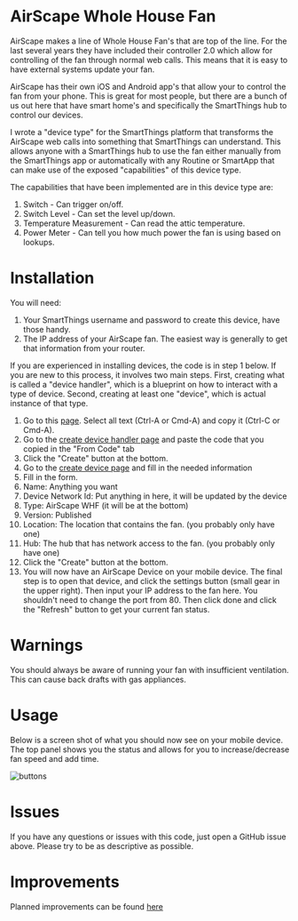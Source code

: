 # AirScape Whole House Fan

AirScape makes a line of Whole House Fan's that are top of the line.  For the last several years they have included their controller 2.0 which allow for controlling of the fan through normal web calls.  This means that it is easy to have external systems update your fan.

AirScape has their own iOS and Android app's that allow your to control the fan from your phone.  This is great for most people, but there are a bunch of us out here that have smart home's and specifically the SmartThings hub to control our devices.

I wrote a "device type" for the SmartThings platform that transforms the AirScape web calls into something that SmartThings can understand.  This allows anyone with a SmartThings hub to use the fan either manually from the SmartThings app or automatically with any Routine or SmartApp that can make use of the exposed "capabilities" of this device type.

The capabilities that have been implemented are in this device type are:

1. Switch - Can trigger on/off.
1. Switch Level - Can set the level up/down.
1. Temperature Measurement - Can read the attic temperature.
1. Power Meter - Can tell you how much power the fan is using based on lookups.

# Installation

You will need:

1. Your SmartThings username and password to create this device, have those handy.
1. The IP address of your AirScape fan.  The easiest way is generally to get that information from your router.

If you are experienced in installing devices, the code is in step 1 below.  If you are new to this process, it involves two main steps.  First, creating what is called a "device handler", which is a blueprint on how to interact with a type of device. Second, creating at least one "device", which is actual instance of that type.

1. Go to this [page](https://raw.githubusercontent.com/tgsoverly/smart-things/master/devicetypes/tgsoverly/AirScapeWHF.src/AirScapeWHF.groovy). Select all text (Ctrl-A or Cmd-A) and copy it (Ctrl-C or Cmd-A).  
1. Go to the [create device handler page](https://graph.api.smartthings.com/ide/device/create) and paste the code that you copied in the "From Code" tab
1. Click the "Create" button at the bottom.
1. Go to the [create device page](https://graph.api.smartthings.com/device/create) and fill in the needed information
1. Fill in the form.
  1. Name: Anything you want
  1. Device Network Id: Put anything in here, it will be updated by the device
  1. Type: AirScape WHF (it will be at the bottom)
  1. Version: Published
  1. Location: The location that contains the fan. (you probably only have one)
  1. Hub: The hub that has network access to the fan. (you probably only have one)
1. Click the "Create" button at the bottom.
1. You will now have an AirScape Device on your mobile device.  The final step is to open that device, and click the settings button (small gear in the upper right).  Then input your IP address to the fan here.  You shouldn't need to change the port from 80.  Then click done and click the "Refresh" button to get your current fan status.

# Warnings

You should always be aware of running your fan with insufficient ventilation.  This can cause back drafts with gas appliances.

# Usage

Below is a screen shot of what you should now see on your mobile device.  The top panel shows you the status and allows for you to increase/decrease fan speed and add time.

![buttons](https://cloud.githubusercontent.com/assets/482572/22425561/acf2612a-e6c9-11e6-9810-8465e07a1065.png)

# Issues

If you have any questions or issues with this code, just open a GitHub issue above.  Please try to be as descriptive as possible.

# Improvements

Planned improvements can be found [here](https://github.com/tgsoverly/smart-things/issues?q=is%3Aissue+is%3Aopen+label%3Aenhancement)
